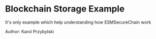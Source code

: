 # Blockchain Storage Example

It's only example which help understanding how ESMSecureChain work

Author:
Karol Przybylski
